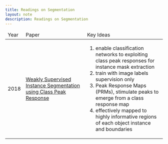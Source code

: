 ```yaml
---
title: Readings on Segmentation
layout: note
description: Readings on Segmentation
---
```


<table>
<thead><td>Year</td><td>Paper</td><td>Key Ideas</td></thead>
<tbody>

<tr>
  <td>2018</td>
  <td><a href="http://openaccess.thecvf.com/content_cvpr_2018/html/Zhou_Weakly_Supervised_Instance_CVPR_2018_paper.html">Weakly Supervised Instance Segmentation using Class Peak Response</a></td>
  <td>
    <ol>
      <li>enable classification networks to exploiting class peak responses for instance mask extraction</li>
      <li>train with image labels supervision only</li>
      <li>Peak Response Maps (PRMs), stimulate peaks to emerge from a class response map</li>
      <li>effectively mapped to highly informative regions of each object instance and boundaries</li>
    </ol>
  </td>
</tr>

</tbody>
</table>